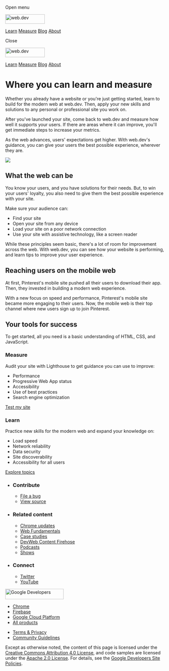 <span class="w-tooltip w-tooltip--left">Open menu</span>

<a href="/" class="gc-analytics-event header-default__logo-link"><img src="/images/lockup.svg" alt="web.dev" class="header-default__logo" width="125" height="30" /></a>

<a href="/learn/" class="gc-analytics-event header-default__link">Learn</a> <a href="/measure/" class="gc-analytics-event header-default__link">Measure</a> <a href="/blog/" class="gc-analytics-event header-default__link">Blog</a> <a href="/about/" class="gc-analytics-event header-default__link">About</a>

<span class="w-tooltip">Close</span>

<a href="/" class="gc-analytics-event"><img src="/images/lockup.svg" alt="web.dev" class="drawer-default__logo" width="125" height="30" /></a>

<a href="/learn/" class="gc-analytics-event drawer-default__link">Learn</a> <a href="/measure/" class="gc-analytics-event drawer-default__link">Measure</a> <a href="/blog/" class="gc-analytics-event drawer-default__link">Blog</a> <a href="/about/" class="gc-analytics-event drawer-default__link">About</a>

Where you can learn and measure
===============================

Whether you already have a website or you're just getting started, learn to build for the modern web at web.dev. Then, apply your new skills and solutions to any personal or professional site you work on.

After you've launched your site, come back to web.dev and measure how well it supports your users. If there are areas where it can improve, you'll get immediate steps to increase your metrics.

As the web advances, users' expectations get higher. With web.dev's guidance, you can give your users the best possible experience, wherever they are.

<img src="/images/headers/about.svg" class="w-masthead-about__image" />

What the web can be
-------------------

You know your users, and you have solutions for their needs. But, to win your users' loyalty, you also need to give them the best possible experience with your site.

Make sure your audience can:

-   Find your site
-   Open your site from any device
-   Load your site on a poor network connection
-   Use your site with assistive technology, like a screen reader

While these principles seem basic, there's a lot of room for improvement across the web. With web.dev, you can see how your website is performing, and learn tips to improve your user experience.

Reaching users on the mobile web
--------------------------------

At first, Pinterest's mobile site pushed all their users to download their app. Then, they invested in building a modern web experience.

With a new focus on speed and performance, Pinterest's mobile site became more engaging to their users. Now, the mobile web is their top channel where new users sign up to join Pinterest.

Your tools for success
----------------------

To get started, all you need is a basic understanding of HTML, CSS, and JavaScript.

### Measure

Audit your site with Lighthouse to get guidance you can use to improve:

-   Performance
-   Progressive Web App status
-   Accessibility
-   Use of best practices
-   Search engine optimization

<a href="/measure" class="gc-analytics-event w-button">Test my site</a>

### Learn

Practice new skills for the modern web and expand your knowledge on:

-   Load speed
-   Network reliability
-   Data security
-   Site discoverability
-   Accessibility for all users

<a href="/learn" class="gc-analytics-event w-button">Explore topics</a>

-   ### Contribute

    -   <a href="https://github.com/GoogleChrome/web.dev/issues/new?assignees=&amp;labels=bug&amp;template=bug_report.md&amp;title=" class="w-footer__linkbox-link">File a bug</a>
    -   <a href="https://github.com/googlechrome/web.dev" class="w-footer__linkbox-link">View source</a>

-   ### Related content

    -   <a href="https://blog.chromium.org/" class="w-footer__linkbox-link">Chrome updates</a>
    -   <a href="https://developers.google.com/web/" class="w-footer__linkbox-link">Web Fundamentals</a>
    -   <a href="https://developers.google.com/web/showcase/" class="w-footer__linkbox-link">Case studies</a>
    -   <a href="https://devwebfeed.appspot.com/" class="w-footer__linkbox-link">DevWeb Content Firehose</a>
    -   <a href="/podcasts/" class="w-footer__linkbox-link">Podcasts</a>
    -   <a href="/shows/" class="w-footer__linkbox-link">Shows</a>

-   ### Connect

    -   <a href="https://www.twitter.com/ChromiumDev" class="w-footer__linkbox-link">Twitter</a>
    -   <a href="https://www.youtube.com/user/ChromeDevelopers" class="w-footer__linkbox-link">YouTube</a>

<a href="https://developers.google.com/" class="w-footer__utility-logo-link"><img src="/images/lockup-color.png" alt="Google Developers" class="w-footer__utility-logo" width="185" height="33" /></a>

-   <a href="https://developer.chrome.com/" class="w-footer__utility-link">Chrome</a>
-   <a href="https://firebase.google.com/" class="w-footer__utility-link">Firebase</a>
-   <a href="https://cloud.google.com/" class="w-footer__utility-link">Google Cloud Platform</a>
-   <a href="https://developers.google.com/products" class="w-footer__utility-link">All products</a>

<!-- -->

-   <a href="https://policies.google.com/" class="w-footer__utility-link">Terms &amp; Privacy</a>
-   <a href="/community-guidelines/" class="w-footer__utility-link">Community Guidelines</a>

Except as otherwise noted, the content of this page is licensed under the [Creative Commons Attribution 4.0 License](https://creativecommons.org/licenses/by/4.0/), and code samples are licensed under the [Apache 2.0 License](https://www.apache.org/licenses/LICENSE-2.0). For details, see the [Google Developers Site Policies](https://developers.google.com/terms/site-policies).
